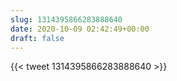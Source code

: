 ```yaml
---
slug: 1314395866283888640
date: 2020-10-09 02:42:49+00:00
draft: false
---
```


{{< tweet 1314395866283888640 >}}

